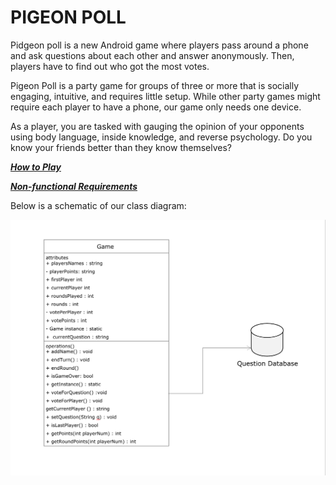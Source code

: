 # PIGEON POLL
 
Pidgeon poll is a new Android game where players pass around a phone and ask questions about each other and answer anonymously. Then, players have to find out who got the most votes. 
 
Pigeon Poll is a party game for groups of three or more that is socially engaging, intuitive,
 and requires little setup. While other party games might require each player to have a phone,
 our game only needs one device.
 
As a player, you are tasked with gauging the opinion of your opponents using body language, inside knowledge, and reverse psychology. Do you know your friends better than they know themselves?

 ***[How to Play](https://github.com/CS-262wingdings/materials/wiki/How-to-play)***

 ***[Non-functional Requirements](non-functional-requirements.md)***
 
 Below is a schematic of our class diagram:
 
 ![alt text](https://github.com/CS-262wingdings/materials/blob/master/Pigeon%20poll%20UML%20Class%20diagram.png)
